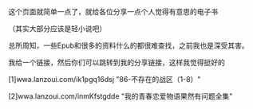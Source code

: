 这个页面就简单一点了，就给各位分享一点个人觉得有意思的电子书

（其实大部分应该是轻小说吧）

总所周知，一些Epub和很多的资料什么的都很难查找，之前我也是深受其害。

我给一个链接，然后你们可以跳转到我的分享链接，这样我觉得挺好的

[1]wwa.lanzoui.com/ik1pgq16dsj	"86-不存在的战区（1-8）"

[2]wwa.lanzoui.com/inmKfstgdde	"我的青春恋爱物语果然有问题全集"

